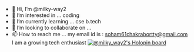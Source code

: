 - 👋 Hi, I’m @milky-way2
- 👀 I’m interested in ... coding
- 🌱 I’m currently learning ... cse b.tech
- 💞️ I’m looking to collaborate on ...
- 📫 How to reach me ... my email id is : soham61chakrabortty@gmail.com
I am a growing tech enthusiast
[![@milky_way2's Holopin board](https://holopin.io/api/user/board?user=milky_way2)](https://holopin.io/@milky_way2)
<!---
milky-way2/milky-way2 is a ✨ special ✨ repository because its `README.md` (this file) appears on your GitHub profile.
You can click the Preview link to take a look at your changes.
--->
